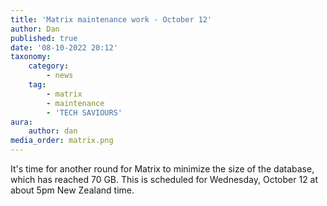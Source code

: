 ```yaml
---
title: 'Matrix maintenance work - October 12'
author: Dan
published: true
date: '08-10-2022 20:12'
taxonomy:
    category:
        - news
    tag:
        - matrix
        - maintenance
        - 'TECH SAVIOURS'
aura:
    author: dan
media_order: matrix.png
---
```


It's time for another round for Matrix to minimize the size of the database, which has reached 70 GB. This is scheduled for Wednesday, October 12 at about 5pm New Zealand time. 